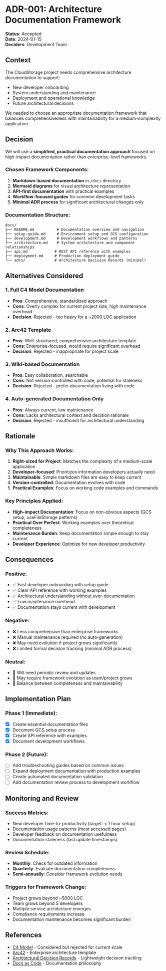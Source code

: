 # ADR-001: Architecture Documentation Framework

**Status**: Accepted  
**Date**: 2024-01-15  
**Deciders**: Development Team  

## Context

The CloudStorage project needs comprehensive architecture documentation to support:
- New developer onboarding
- System understanding and maintenance
- Deployment and operational knowledge
- Future architectural decisions

We needed to choose an appropriate documentation framework that balances comprehensiveness with maintainability for a medium-complexity application.

## Decision

We will use a **simplified, practical documentation approach** focused on high-impact documentation rather than enterprise-level frameworks.

### Chosen Framework Components:

1. **Markdown-based documentation** in `/docs` directory
2. **Mermaid diagrams** for visual architecture representation  
3. **API-first documentation** with practical examples
4. **Workflow-focused guides** for common development tasks
5. **Minimal ADR process** for significant architectural changes only

### Documentation Structure:
```
docs/
├── README.md          # Documentation overview and navigation
├── setup-guide.md     # Environment setup and GCS configuration  
├── development.md     # Development workflows and patterns
├── architecture.md    # System architecture and component relationships
├── api.md            # REST API reference with examples
├── deployment.md     # Production deployment guide
└── adrs/             # Architecture Decision Records (minimal)
```

## Alternatives Considered

### 1. Full C4 Model Documentation
- **Pros**: Comprehensive, standardized approach
- **Cons**: Overly complex for current project size, high maintenance overhead
- **Decision**: Rejected - too heavy for a ~2000 LOC application

### 2. Arc42 Template  
- **Pros**: Well-structured, comprehensive architecture template
- **Cons**: Enterprise-focused, would require significant overhead
- **Decision**: Rejected - inappropriate for project scale

### 3. Wiki-based Documentation
- **Pros**: Easy collaboration, searchable
- **Cons**: Not version-controlled with code, potential for staleness
- **Decision**: Rejected - prefer documentation living with code

### 4. Auto-generated Documentation Only
- **Pros**: Always current, low maintenance
- **Cons**: Lacks architectural context and decision rationale
- **Decision**: Rejected - insufficient for architectural understanding

## Rationale

### Why This Approach Works:

1. **Right-sized for Project**: Matches the complexity of a medium-scale application
2. **Developer-focused**: Prioritizes information developers actually need
3. **Maintainable**: Simple markdown files are easy to keep current
4. **Version-controlled**: Documentation evolves with code
5. **Practical Examples**: Focus on working code examples and commands

### Key Principles Applied:

- **High-impact Documentation**: Focus on non-obvious aspects (GCS setup, useFileStorage patterns)
- **Practical Over Perfect**: Working examples over theoretical completeness  
- **Maintenance Burden**: Keep documentation simple enough to stay current
- **Developer Experience**: Optimize for new developer productivity

## Consequences

### Positive:
- ✅ Fast developer onboarding with setup guide
- ✅ Clear API reference with working examples
- ✅ Architectural understanding without over-documentation
- ✅ Low maintenance overhead
- ✅ Documentation stays current with development

### Negative:
- ❌ Less comprehensive than enterprise frameworks
- ❌ Manual maintenance required (no auto-generation)
- ❌ May need evolution if project grows significantly
- ❌ Limited formal decision tracking (minimal ADR process)

### Neutral:
- 🔄 Will need periodic review and updates
- 🔄 May require framework evolution as team/project grows
- 🔄 Balance between completeness and maintainability

## Implementation Plan

### Phase 1 (Immediate):
- [x] Create essential documentation files
- [x] Document GCS setup process  
- [x] Create API reference with examples
- [x] Document development workflows

### Phase 2 (Future):
- [ ] Add troubleshooting guides based on common issues
- [ ] Expand deployment documentation with production examples
- [ ] Create automated documentation validation
- [ ] Add documentation review process to development workflow

## Monitoring and Review

### Success Metrics:
- New developer time-to-productivity (target: < 1 hour setup)
- Documentation usage patterns (most accessed pages)
- Developer feedback on documentation usefulness
- Documentation staleness (last update timestamps)

### Review Schedule:
- **Monthly**: Check for outdated information
- **Quarterly**: Evaluate documentation completeness
- **Semi-annually**: Consider framework evolution needs

### Triggers for Framework Change:
- Project grows beyond ~5000 LOC
- Team grows beyond 5 developers  
- Multiple service architecture emerges
- Compliance requirements increase
- Documentation maintenance becomes significant burden

## References

- [C4 Model](https://c4model.com/) - Considered but rejected for current scale
- [Arc42](https://arc42.org/) - Enterprise architecture template  
- [Architectural Decision Records](https://adr.github.io/) - Lightweight decision tracking
- [Docs as Code](https://www.writethedocs.org/guide/docs-as-code/) - Documentation philosophy